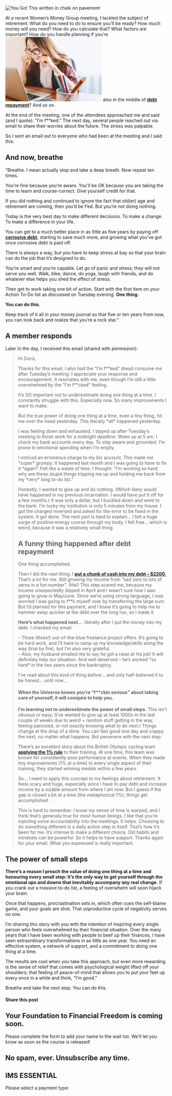 ![You Got This written in chalk on pavement](https://yourfinanciallaunchpad.com/wp-content/uploads/elementor/thumbs/sydney-rae-408416-unsplash-qdc6cpthe1jg09nepcheyd0ymqwyqy89x64timb4aw.jpg "sydney-rae-408416-unsplash")

At a recent Women’s Money Group meeting, I tackled the subject of retirement. What do you need to do to ensure you’ll be ready? How much money will you need? How do you calculate that? What factors are important? How do you handle planning if you’re![Woman biting pencil while looking at computer screen](attachments/frustration-jeshoots-com-523925-unsplash-300x200.jpg) also in the middle of **[debt repayment](https://yflmainprod.wpengine.com/2017/02/are-you-really-living-within-your-means/)**? And so on.

At the end of the meeting, one of the attendees approached me and said (and I quote): “I’m f\*\*ked.” The next day, several people reached out via email to share their worries about the future. The stress was palpable.

So I sent an email out to everyone who had been at the meeting and I said this:

## And now, breathe

“Breathe. I mean actually stop and take a deep breath. Now repeat ten times.

You’re fine because you’re aware. You’ll be OK because you are taking the time to learn and course-correct. Give yourself credit for that.

If you did nothing and continued to ignore the fact that old(er) age and retirement are coming, then you’d be f’ed. But you’re not doing nothing.

Today is the very best day to make different decisions. To make a change. To make a difference in your life.

You can get to a much better place in as little as five years by paying off **[corrosive debt](https://yflmainprod.wpengine.com/2017/02/are-you-really-living-within-your-means/)**, starting to save much more, and growing what you’ve got once corrosive debt is paid off.

There is always a way, but you have to keep stress at bay so that your brain can do the job that it’s designed to do.

You’re smart and you’re capable. Let go of panic and stress; they will not serve you well. Walk, bike, dance, do yoga, laugh with friends, and do whatever else helps you shed the effect of stress.

Then get to work taking one bit of action. Start with the first item on your Action To-Do list as discussed on Tuesday evening. **One thing.**

**You can do this.**

Keep track of it all in your money journal so that five or ten years from now, you can look back and realize that you’re a rock star.”

## A member responds

Later in the day, I received this email (shared with permission):

> Hi Doris,
> 
> Thanks for this email. I also had the “I’m f\*\*ked” dread consume me after Tuesday’s meeting. I appreciate your response and encouragement. It resonates with me, even though I’m still a little overwhelmed by the “I’m f\*\*cked” feeling.
> 
> It’s SO important not to underestimate doing one thing at a time. I constantly struggle with this. Especially now. So many improvements I want to make.
> 
> But the true power of doing one thing at a time, even a tiny thing, hit me over the head yesterday. This literally \*all\* happened yesterday.
> 
> I was feeling down and exhausted. I stayed up after Tuesday’s meeting to finish work for a midnight deadline. Woke up at 5 am. I check my bank accounts every day. To stay aware and grounded. I’m prone to emotional spending when I’m empty.
> 
> I noticed an erroneous charge to my biz account. This made me \*super\* grumpy. It happened last month and I was going to have to fix it \*again\*. Felt like a waste of time. I thought: “I’m working so hard, why are these stupid things tripping me up and holding me back from my \*very\* long to-do list.”
> 
> Honestly, I wanted to give up and do nothing. (Which likely would have happened in my previous incarnation. I would have put it off for a few months.) It was only a dollar, but I buckled down and went to the bank. I’m lucky my institution is only 5 minutes from my house. I got the charged reversed and asked for the error to be fixed in the system. It got done. The next part is hard to explain… I felt a huge surge of positive energy course through my body. I felt free… which is weird, because it was a relatively small thing.
> 
> ## A funny thing happened after debt repayment
> 
> One thing accomplished.
> 
> Then I did the next thing. I [**put a chunk of cash into my debt – $2200**.](https://yflmainprod.wpengine.com/2019/05/debt-repayment-what-a-22-year-old-guy-accomplished-after-one-womens-moneys-group-meeting/) That’s a lot for me. Still growing my income from “sad zero to lots of zeros in a fun number”. (Ha!) This step scared me, because my income unexpectedly dipped in April and I wasn’t sure how I was going to grow in May/June. Since we’re using strong language, I was worried I was going to f\*\*k myself over by transferring the large sum. But I’d planned for this payment, and I knew it’s going to help me to hammer away quicker at the debt over the long run, so I made it.
> 
> **Here’s what happened next.**… literally after I put the money into my debt. I checked my email:
> 
> – Three (three!) out-of-the-blue freelance project offers. It’s going to be hard work, and I’ll have to ramp up my knowledge/skills along the way (trial by fire), but I’m also very grateful.  
> – Also, my husband emailed me to say he got a raise at his job! It will definitely help our situation. And well deserved – he’s worked \*so hard\* in the two years since the bankruptcy.
> 
> I’ve read about this kind of thing before… and only half-believed it to be honest… until now…
> 
> #### When the Universe knows you’re “f\*\*ckin serious” about taking care of yourself, it will conspire to help you.
> 
> **I’m learning not to underestimate the power of small steps.** This isn’t obvious or easy. (I’ve wanted to give up at least 1000x in the last couple of weeks due to weird + random stuff getting in the way, feeling panicked, or not exactly knowing what to do next.) Things change at the drop of a dime. You can feel good one day and crappy the next, no matter what happens. But persevere with the next step.
> 
> There’s an excellent story about the British Olympic cycling team [**applying the 1% rule**](https://jamesclear.com/marginal-gains) to their training. At one time, this team was known for consistently poor performance at events. When they made tiny improvements (1% at a time) to every single aspect of their training, they started winning medals within a few years.
> 
> So… I need to apply this concept to my feelings about retirement. It feels scary and huge, especially since I have to pay debt and increase income by a sizable amount from where I am now. But I guess if the gap is closed a bit at a time (the metaphorical 1%), things get accomplished.
> 
> This is hard to remember. I know my sense of time is warped, and I think that’s generally true for most human beings. I like that you’re injecting some accountability into the meetings. It helps. Choosing to do something different is a daily action step in itself. That’s how it’s been for me. It’s intense to make a different choice. Old habits and mindsets can be powerful. So it helps to have support. Thanks again for your email. What you expressed is really important.

## The power of small steps

**There’s a reason I preach the value of doing one thing at a time and honouring every small step: It’s the only way to get yourself through the emotional ups and downs that inevitably accompany any real change.** If you crank out a massive to-do list, a feeling of overwhelm will soon hijack your brain.

Once that happens, procrastination sets in, which often cues the self-blame game, and your goals are shot. That unproductive cycle of negativity serves no one.

I’m sharing this story with you with the intention of inspiring every single person who feels overwhelmed by their financial situation. Over the many years that I have been working with people to beef up their finances, I have seen extraordinary transformations in as little as one year. You need an effective system, a network of support, and a commitment to doing one thing at a time.

The results are cool when you take this approach, but even more rewarding is the sense of relief that comes with psychological weight lifted off your shoulders; that feeling of peace-of-mind that allows you to put your feet up every once in a while and think, “I’m good.”

Breathe and take the next step. You can do this.

#### Share this post

## Your Foundation to Financial Freedom is coming soon.

Please complete the form to add your name to the wait list. We’ll let you know as soon as the course is released!

## No spam, ever. Unsubscribe any time.

## IMS ESSENTIAL

Please select a payment type: